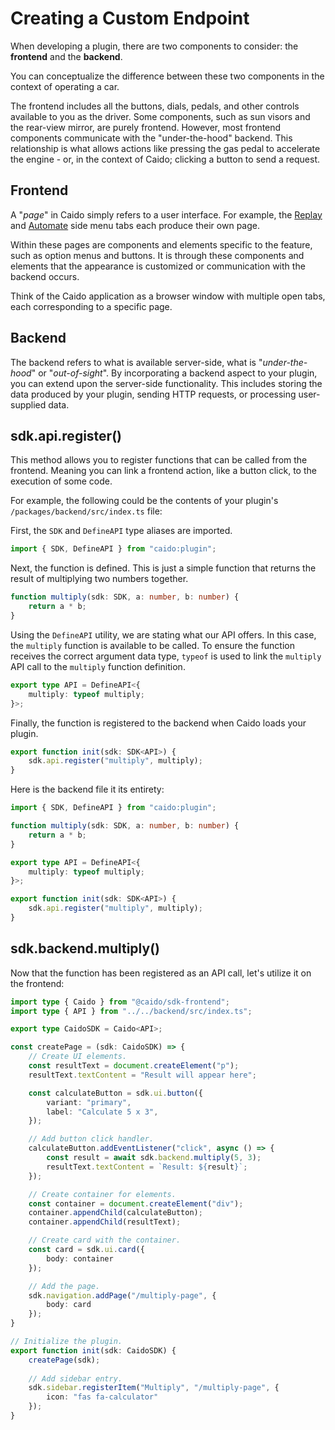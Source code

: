 # Creating a Custom Endpoint

When developing a plugin, there are two components to consider: the **frontend** and the **backend**.

You can conceptualize the difference between these two components in the context of operating a car.

The frontend includes all the buttons, dials, pedals, and other controls available to you as the driver. Some components, such as sun visors and the rear-view mirror, are purely frontend. However, most frontend components communicate with the "under-the-hood" backend. This relationship is what allows actions like pressing the gas pedal to accelerate the engine - or, in the context of Caido; clicking a button to send a request.

## Frontend

A "_page_" in Caido simply refers to a user interface. For example, the [Replay](https://docs.caido.io/reference/features/testing/replay.html) and [Automate](https://docs.caido.io/reference/features/testing/automate.html) side menu tabs each produce their own page.

Within these pages are components and elements specific to the feature, such as option menus and buttons. It is through these components and elements that the appearance is customized or communication with the backend occurs.

Think of the Caido application as a browser window with multiple open tabs, each corresponding to a specific page.

## Backend

The backend refers to what is available server-side, what is "_under-the-hood_" or "_out-of-sight_". By incorporating a backend aspect to your plugin, you can extend upon the server-side functionality. This includes storing the data produced by your plugin, sending HTTP requests, or processing user-supplied data.

## sdk.api.register()

This method allows you to register functions that can be called from the frontend. Meaning you can link a frontend action, like a button click, to the execution of some code.

For example, the following could be the contents of your plugin's `/packages/backend/src/index.ts` file:

First, the `SDK` and `DefineAPI` type aliases are imported.

``` ts
import { SDK, DefineAPI } from "caido:plugin";
```

Next, the function is defined. This is just a simple function that returns the result of multiplying two numbers together.

``` ts
function multiply(sdk: SDK, a: number, b: number) {
    return a * b;
}
```

Using the `DefineAPI` utility, we are stating what our API offers. In this case, the `multiply` function is available to be called. To ensure the function receives the correct argument data type, `typeof` is used to link the `multiply` API call to the `multiply` function definition.

``` ts
export type API = DefineAPI<{
    multiply: typeof multiply;
}>;
```

Finally, the function is registered to the backend when Caido loads your plugin.

``` ts
export function init(sdk: SDK<API>) {
    sdk.api.register("multiply", multiply);
}
```

Here is the backend file it its entirety:

``` ts
import { SDK, DefineAPI } from "caido:plugin";

function multiply(sdk: SDK, a: number, b: number) {
    return a * b;
}

export type API = DefineAPI<{
    multiply: typeof multiply;
}>;

export function init(sdk: SDK<API>) {
    sdk.api.register("multiply", multiply);
}
```

## sdk.backend.multiply()

Now that the function has been registered as an API call, let's utilize it on the frontend:

``` ts
import type { Caido } from "@caido/sdk-frontend";
import type { API } from "../../backend/src/index.ts";
```

``` ts
export type CaidoSDK = Caido<API>;
```

``` ts
const createPage = (sdk: CaidoSDK) => {
    // Create UI elements.
    const resultText = document.createElement("p");
    resultText.textContent = "Result will appear here";

    const calculateButton = sdk.ui.button({
        variant: "primary",
        label: "Calculate 5 x 3",
    });
```

``` ts
    // Add button click handler.
    calculateButton.addEventListener("click", async () => {
        const result = await sdk.backend.multiply(5, 3);
        resultText.textContent = `Result: ${result}`;
    });
```

``` ts
    // Create container for elements.
    const container = document.createElement("div");
    container.appendChild(calculateButton);
    container.appendChild(resultText);

    // Create card with the container.
    const card = sdk.ui.card({
        body: container
    });

    // Add the page.
    sdk.navigation.addPage("/multiply-page", {
        body: card
    });
}
```

``` ts
// Initialize the plugin.
export function init(sdk: CaidoSDK) {
    createPage(sdk);
    
    // Add sidebar entry.
    sdk.sidebar.registerItem("Multiply", "/multiply-page", {
        icon: "fas fa-calculator"
    });
}
```

